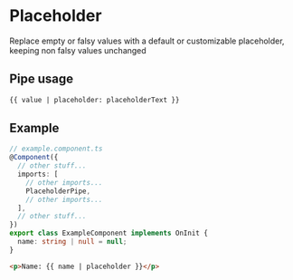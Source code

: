 # Placeholder

Replace empty or falsy values with a default or customizable placeholder, keeping non falsy values unchanged

## Pipe usage

```html
{{ value | placeholder: placeholderText }}
```

## Example

```typescript
// example.component.ts
@Component({
  // other stuff...
  imports: [
    // other imports...
    PlaceholderPipe,
    // other imports...
  ],
  // other stuff...
})
export class ExampleComponent implements OnInit {
  name: string | null = null;
}
```

```html
<p>Name: {{ name | placeholder }}</p>
```
